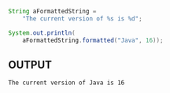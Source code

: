 ```java
String aFormattedString = 
	"The current version of %s is %d";

System.out.println(
	aFormattedString.formatted("Java", 16));
```

## OUTPUT

```
The current version of Java is 16
```